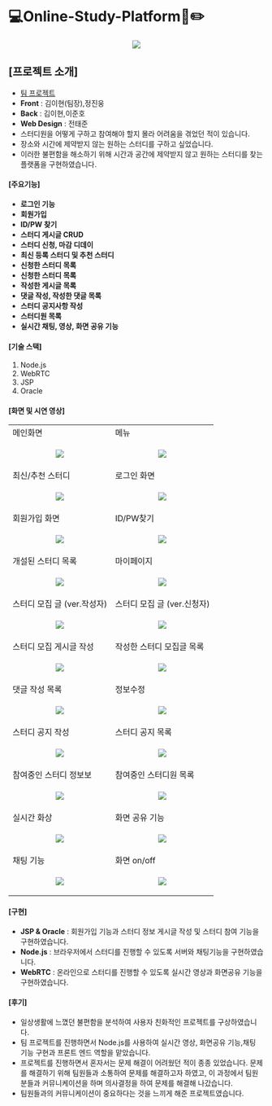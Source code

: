 # 💻Online-Study-Platform📖✏️

<p align="center">
  <img src="https://github.com/dev-yihyun/Online-Study-Platform/assets/67820737/9dbd81ac-782f-45ee-b57c-4fd3b38fe309">
</p>

## [프로젝트 소개]
- <u>팀 프로젝트</u>
- **Front** : 김이현(팀장),정진웅
- **Back** : 김이현,이준호
- **Web Design** : 전태준
- 스터디원을 어떻게 구하고 참여해야 할지 몰라 어려움을 겪었던 적이 있습니다.
- 장소와 시간에 제약받지 않는 원하는 스터디를 구하고 싶었습니다. 
- 이러한 불편함을 해소하기 위해 시간과 공간에 제약받지 않고 원하는 스터디를 찾는 플랫폼을 구현하였습니다. 


#### [주요기능]
- **로그인 기능**
- **회원가입**
- **ID/PW 찾기**
- **스터디 게시글 CRUD**
- **스터디 신청, 마감 디데이**
- **최신 등록 스터디 및 추천 스터디**
- **신청한 스터디 목록**
- **신청한 스터디 목록**
- **작성한 게시글 목록**
- **댓글 작성, 작성한 댓글 목록**
- **스터디 공지사항 작성**
- **스터디원 목록**
- **실시간 채팅, 영상, 화면 공유 기능**


#### [기술 스택]
1. Node.js
2. WebRTC
3. JSP
4. Oracle

#### [화면 및 시연 영상]

<table>
  <tr>
    <td>메인화면</td>
    <td>메뉴</td>
  </tr>
  <tr>
    <td>
      <p align="center">
        <img src="https://github.com/dev-yihyun/Online-Study-Platform/assets/67820737/9dbd81ac-782f-45ee-b57c-4fd3b38fe309">
      </p>
    </td>
    <td>
      <p align="center">
        <img src="https://github.com/dev-yihyun/Online-Study-Platform/assets/67820737/ea12786a-43a7-45bb-b134-1672ca0a99c2">
      </p>
    </td>
  </tr>

  <tr>
    <td>최신/추천 스터디</td>
    <td>로그인 화면</td>
  </tr>
  <tr>
    <td>
      <p align="center">
        <img src="https://github.com/dev-yihyun/Online-Study-Platform/assets/67820737/d55f3738-6552-4857-b31f-552ab38aec6b">
      </p>
    </td>
    <td>
      <p align="center">
        <img src="https://github.com/dev-yihyun/Online-Study-Platform/assets/67820737/a79b9fac-0e98-42a4-8e8a-8a6b5abafa4e">
      </p>
    </td>
  </tr>

  <tr>
    <td>회원가입 화면</td>
    <td>ID/PW찾기</td>
  </tr>
  <tr>
    <td>
      <p align="center">
        <img src="https://github.com/dev-yihyun/Online-Study-Platform/assets/67820737/2402ac6d-71c8-48b4-b623-8234c81cf250">
      </p>
    </td>
    <td>
      <p align="center">
        <img src="https://github.com/dev-yihyun/Online-Study-Platform/assets/67820737/a492f635-91bb-4345-94a6-5f4769327fac">
      </p>
    </td>
  </tr>

  <tr>
    <td>개설된 스터디 목록</td>
    <td>마이페이지</td>
  </tr>
  <tr>
    <td>
      <p align="center">
        <img src="https://github.com/dev-yihyun/Online-Study-Platform/assets/67820737/1d5a7b74-405f-4682-8d65-d5cc5d0f14d7">
      </p>
    </td>
    <td>
      <p align="center">
        <img src="https://github.com/dev-yihyun/Online-Study-Platform/assets/67820737/60fca491-4ff7-4f8f-9f01-73e1773777ad">
      </p>
    </td>
  </tr>

  <tr>
    <td>스터디 모집 글 (ver.작성자)</td>
    <td>스터디 모집 글 (ver.신청자)</td>
  </tr>
  <tr>
    <td>
      <p align="center">
        <img src="https://github.com/dev-yihyun/Online-Study-Platform/assets/67820737/f540800c-9b0d-4a84-b4e0-3fdf617fe224">
      </p>
    </td>
    <td>
      <p align="center">
        <img src="https://github.com/dev-yihyun/Online-Study-Platform/assets/67820737/8d72e8dd-b9eb-4464-9f26-aef20d1f3168">
      </p>
    </td>
  </tr>

  <tr>
    <td>스터디 모집 게시글 작성</td>
    <td>작성한 스터디 모집글 목록</td>
  </tr>
  <tr>
    <td>
      <p align="center">
        <img src="https://github.com/dev-yihyun/Online-Study-Platform/assets/67820737/13897830-924b-4ae9-ab05-dbbc0698a25b">
      </p>
    </td>
    <td>
      <p align="center">
        <img src="https://github.com/dev-yihyun/Online-Study-Platform/assets/67820737/2f8e2cb7-43fa-4d36-a885-712d13e48e29">
      </p>
    </td>
  </tr>


  <tr>
    <td>댓글 작성 목록</td>
    <td>정보수정</td>
  </tr>
  <tr>
    <td>
      <p align="center">
        <img src="https://github.com/dev-yihyun/Online-Study-Platform/assets/67820737/45f5fda8-22cf-41de-b2a2-542c5ba59ac7">
      </p>
    </td>
    <td>
      <p align="center">
        <img src="https://github.com/dev-yihyun/Online-Study-Platform/assets/67820737/6d3d1e0e-7a3e-4d21-81c7-784d15c8f466">
      </p>
    </td>
  </tr>

  <tr>
    <td>스터디 공지 작성</td>
    <td>스터디 공지 목록</td>
  </tr>
  <tr>
    <td>
      <p align="center">
        <img src="https://github.com/dev-yihyun/Online-Study-Platform/assets/67820737/7fbda08d-8cda-4762-8399-f09740c69c91">
      </p>
    </td>
    <td>
      <p align="center">
        <img src="https://github.com/dev-yihyun/Online-Study-Platform/assets/67820737/f5bd91cf-4692-4630-b45f-461f4b7dc4f1">
      </p>
    </td>
  </tr>

  <tr>
    <td>참여중인 스터디 정보보</td>
    <td>참여중인 스터디원 목록</td>
  </tr>
  <tr>
    <td>
      <p align="center">
        <img src="https://github.com/dev-yihyun/Online-Study-Platform/assets/67820737/2b5c0a7a-fe46-4d8f-8d44-2477b410492f">
      </p>
    </td>
    <td>
      <p align="center">
        <img src="https://github.com/dev-yihyun/Online-Study-Platform/assets/67820737/6f5c5bfc-08a6-4a5e-9fc7-dff51459e7aa">
      </p>
    </td>
  </tr>


  <tr>
    <td>실시간 화상</td>
    <td>화면 공유 기능</td>
  </tr>
  <tr>
    <td>
      <p align="center">
        <img src="https://github.com/dev-yihyun/Online-Study-Platform/assets/67820737/f3e3e6b8-7af8-4a2c-9b84-fb7673f302b6">
      </p>
    </td>
    <td>
      <p align="center">
        <img src="https://github.com/dev-yihyun/Online-Study-Platform/assets/67820737/e0940dea-abca-4bca-bbe3-d58dac1222e9">
      </p>
    </td>
  </tr>

  <tr>
    <td>채팅 기능</td>
    <td> 화면 on/off </td>
  </tr>
  <tr>
    <td>
      <p align="center">
        <img src="https://github.com/dev-yihyun/Online-Study-Platform/assets/67820737/a6398179-9d5b-4163-91cf-343415e6c797">
      </p>
    </td>
    <td>
      <p align="center">
        <img src="https://github.com/dev-yihyun/Online-Study-Platform/assets/67820737/8001c00d-4dae-41ba-9a28-4f92cc1197e4">
      </p>
    </td>
  </tr>

</table>


#### [구현]
- **JSP & Oracle** : 회원가입 기능과 스터디 정보 게시글 작성 및 스터디 참여 기능을 구현하였습니다.
- **Node.js** : 브라우저에서 스터디를 진행할 수 있도록 서버와 채팅기능을 구현하였습니다.
- **WebRTC** : 온라인으로 스터디를 진행할 수 있도록 실시간 영상과 화면공유 기능을 구현하였습니다.

#### [후기]
- 일상생활에 느꼈던 불편함을 분석하여 사용자 친화적인 프로젝트를 구상하였습니다.
- 팀 프로젝트를 진행하면서 Node.js를 사용하여 실시간 영상, 화면공유 기능,채팅 기능 구현과 프론트 엔드 역할을 맡았습니다. 
- 프로젝트를 진행하면서 혼자서는 문제 해결이 어려웠던 적이 종종 있었습니다. 문제를 해결하기 위해 팀원들과 소통하여 문제를 해결하고자 하였고, 이 과정에서 팀원분들과 커뮤니케이션을 하며 의사결정을 하여 문제를 해결해 나갔습니다.
- 팀원들과의 커뮤니케이션이 중요하다는 것을 느끼게 해준 프로젝트였습니다.
